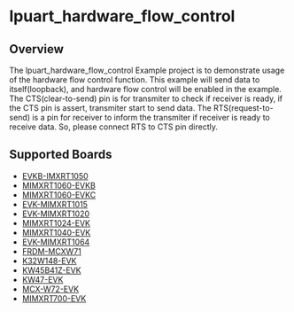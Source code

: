 # lpuart_hardware_flow_control

## Overview
The lpuart_hardware_flow_control Example project is to demonstrate usage of the hardware flow control function.
This example will send data to itself(loopback), and hardware flow control will be enabled in the example.
The CTS(clear-to-send) pin is for transmiter to check if receiver is ready, if the CTS pin is assert, transmiter start
to send data. The RTS(request-to-send) is a pin for receiver to inform the transmiter if receiver is ready to receive
data. So, please connect RTS to CTS pin directly.

## Supported Boards
- [EVKB-IMXRT1050](../../../_boards/evkbimxrt1050/driver_examples/lpuart/hardware_flow_control/example_board_readme.md)
- [MIMXRT1060-EVKB](../../../_boards/evkbmimxrt1060/driver_examples/lpuart/hardware_flow_control/example_board_readme.md)
- [MIMXRT1060-EVKC](../../../_boards/evkcmimxrt1060/driver_examples/lpuart/hardware_flow_control/example_board_readme.md)
- [EVK-MIMXRT1015](../../../_boards/evkmimxrt1015/driver_examples/lpuart/hardware_flow_control/example_board_readme.md)
- [EVK-MIMXRT1020](../../../_boards/evkmimxrt1020/driver_examples/lpuart/hardware_flow_control/example_board_readme.md)
- [MIMXRT1024-EVK](../../../_boards/evkmimxrt1024/driver_examples/lpuart/hardware_flow_control/example_board_readme.md)
- [MIMXRT1040-EVK](../../../_boards/evkmimxrt1040/driver_examples/lpuart/hardware_flow_control/example_board_readme.md)
- [EVK-MIMXRT1064](../../../_boards/evkmimxrt1064/driver_examples/lpuart/hardware_flow_control/example_board_readme.md)
- [FRDM-MCXW71](../../../_boards/frdmmcxw71/driver_examples/lpuart/hardware_flow_control/example_board_readme.md)
- [K32W148-EVK](../../../_boards/k32w148evk/driver_examples/lpuart/hardware_flow_control/example_board_readme.md)
- [KW45B41Z-EVK](../../../_boards/kw45b41zevk/driver_examples/lpuart/hardware_flow_control/example_board_readme.md)
- [KW47-EVK](../../../_boards/kw47evk/driver_examples/lpuart/hardware_flow_control/example_board_readme.md)
- [MCX-W72-EVK](../../../_boards/mcxw72evk/driver_examples/lpuart/hardware_flow_control/example_board_readme.md)
- [MIMXRT700-EVK](../../../_boards/mimxrt700evk/driver_examples/lpuart/hardware_flow_control/example_board_readme.md)
